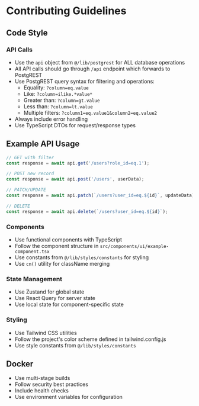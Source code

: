 # Contributing Guidelines

## Code Style

### API Calls
- Use the `api` object from `@/lib/postgrest` for ALL database operations
- All API calls should go through `/api` endpoint which forwards to PostgREST
- Use PostgREST query syntax for filtering and operations:
  - Equality: `?column=eq.value`
  - Like: `?column=ilike.*value*`
  - Greater than: `?column=gt.value`
  - Less than: `?column=lt.value`
  - Multiple filters: `?column1=eq.value1&column2=eq.value2`
- Always include error handling
- Use TypeScript DTOs for request/response types

## Example API Usage
```typescript
// GET with filter
const response = await api.get('/users?role_id=eq.1');

// POST new record
const response = await api.post('/users', userData);

// PATCH/UPDATE
const response = await api.patch(`/users?user_id=eq.${id}`, updateData);

// DELETE
const response = await api.delete(`/users?user_id=eq.${id}`);
```

### Components
- Use functional components with TypeScript
- Follow the component structure in `src/components/ui/example-component.tsx`
- Use constants from `@/lib/styles/constants` for styling
- Use `cn()` utility for className merging

### State Management
- Use Zustand for global state
- Use React Query for server state
- Use local state for component-specific state

### Styling
- Use Tailwind CSS utilities
- Follow the project's color scheme defined in tailwind.config.js
- Use style constants from `@/lib/styles/constants`

## Docker
- Use multi-stage builds
- Follow security best practices
- Include health checks
- Use environment variables for configuration
